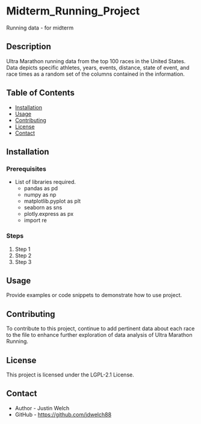 # Midterm_Running_Project
Running data - for midterm

## Description
Ultra Marathon running data from the top 100 races in the United States. Data depicts specific athletes, years, events, distance, state of event, and race times as a random set of the columns contained in the information.

## Table of Contents

- [Installation](#installation)
- [Usage](#Usage)
- [Contributing](#contributing)
- [License](#license)
- [Contact](#contact)

## Installation
### Prerequisites
- List of libraries required.
    - pandas as pd
    - numpy as np
    - matplotlib.pyplot as plt
    - seaborn as sns
    - plotly.express as px
    - import re

### Steps
1. Step 1
2. Step 2
3. Step 3

## Usage
Provide examples or code snippets to demonstrate how to use project.


## Contributing
To contribute to this project, continue to add pertinent data about each race to the file to enhance further exploration of data analysis of Ultra Marathon Running.

## License
This project is licensed under the LGPL-2.1 License.

## Contact

- Author - Justin Welch
- GitHub - https://github.com/jdwelch88